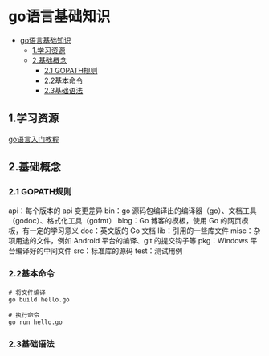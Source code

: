 # go语言基础知识

<!-- TOC -->

- [go语言基础知识](#go%e8%af%ad%e8%a8%80%e5%9f%ba%e7%a1%80%e7%9f%a5%e8%af%86)
  - [1.学习资源](#1%e5%ad%a6%e4%b9%a0%e8%b5%84%e6%ba%90)
  - [2.基础概念](#2%e5%9f%ba%e7%a1%80%e6%a6%82%e5%bf%b5)
    - [2.1 GOPATH规则](#21-gopath%e8%a7%84%e5%88%99)
    - [2.2基本命令](#22%e5%9f%ba%e6%9c%ac%e5%91%bd%e4%bb%a4)
    - [2.3基础语法](#23%e5%9f%ba%e7%a1%80%e8%af%ad%e6%b3%95)

<!-- /TOC -->

## 1.学习资源

[go语言入门教程](http://c.biancheng.net/golang/)

## 2.基础概念

### 2.1 GOPATH规则

api：每个版本的 api 变更差异
bin：go 源码包编译出的编译器（go）、文档工具（godoc）、格式化工具（gofmt）
blog：Go 博客的模板，使用 Go 的网页模板，有一定的学习意义
doc：英文版的 Go 文档
lib：引用的一些库文件
misc：杂项用途的文件，例如 Android 平台的编译、git 的提交钩子等
pkg：Windows 平台编译好的中间文件
src：标准库的源码
test：测试用例

### 2.2基本命令

```shell
# 将文件编译
go build hello.go

# 执行命令
go run hello.go
```

### 2.3基础语法

